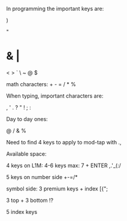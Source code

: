In programming the important keys are:

)
   
"      
# & |  
< > `
\   ~ @ $

math characters: + - = / * %

When typing, important characters are:

, ' . ? " ! ; :

Day to day ones:

@ / & % 


Need to find 4 keys to apply to mod-tap with .,<enter><backspace>

Available space:

4 keys on L1M: 4-6 keys max: 7 + ENTER
,.'_(:/

5 keys on number side
+-=/*

symbol side:
3 premium keys + index
[{";

3 top + 3 bottom
!?

5 index keys